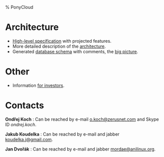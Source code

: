 % PonyCloud

# Architecture

 *  [High-level specification][] with projected features.
 *  More detailed description of the [architecture][].
 *  Generated [database schema][] with comments, the [big picture][].

# Other

 *  Information [for investors][].

# Contacts

**Ondřej Koch**
:    Can be reached by e-mail [o.koch@zerusnet.com][] and
     Skype ID *ondrej.koch*.

**Jakub Koudelka**
:    Can be reached by e-mail and jabber [koudelka.j@gmail.com][].

**Jan Dvořák**
:    Can be reached by e-mail and jabber [mordae@anilinux.org][].


[High-level specification]: high-level-spec.html
[architecture]: architecture.html
[database schema]: database.html
[big picture]: database.png
[for investors]: for-investors.html

[o.koch@zerusnet.com]: mailto:o.koch@zerusnet.com
[koudelka.j@gmail.com]: mailto:koudelka.j@gmail.com
[mordae@anilinux.org]: mailto:mordae@anilinux.org
